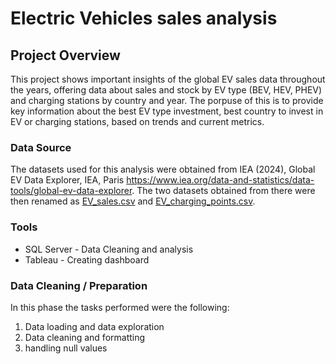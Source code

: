 # Electric Vehicles sales analysis

## Project Overview 

This project shows important insights of the global EV sales data throughout the years, offering data about sales and stock by EV type (BEV, HEV, PHEV) and charging stations by country and year. The porpuse of this is to provide key information about the best EV type investment, best country to invest in EV or charging stations, based on trends and current metrics.

### Data Source

The datasets used for this analysis were obtained from IEA (2024), Global EV Data Explorer, IEA, Paris https://www.iea.org/data-and-statistics/data-tools/global-ev-data-explorer. The two datasets obtained from there were then renamed as [EV_sales.csv](https://github.com/diegoislasm/Data_projects/blob/main/EV_sales.csv) and [EV_charging_points.csv](https://github.com/diegoislasm/Data_projects/blob/main/EV_charging_points.csv).

### Tools

- SQL Server - Data Cleaning and analysis
- Tableau - Creating dashboard

### Data Cleaning / Preparation

In this phase  the tasks performed were the following:

1. Data loading and data exploration
2. Data cleaning and formatting
3. handling null values
